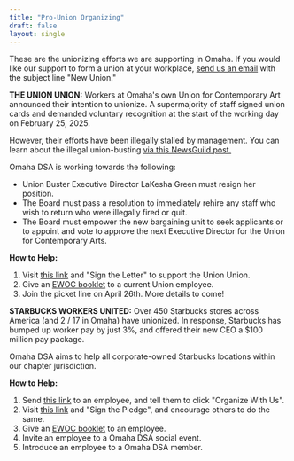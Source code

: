 ```yaml
---
title: "Pro-Union Organizing"
draft: false
layout: single
---
```


These are the unionizing efforts we are supporting in Omaha. If you would like our support to form a union at your workplace, [send us an email](mailto:omahadsa@gmail.com) with the subject line "New Union."

**THE UNION UNION:** Workers at Omaha's own Union for Contemporary Art announced their intention to unionize. A supermajority of staff signed union cards and demanded voluntary recognition at the start of the working day on February 25, 2025.

However, their efforts have been illegally stalled by management. You can learn about the illegal union-busting [via this NewsGuild post.](https://newsguild.org/a-supermajority-of-staff-at-the-union-for-contemporary-art-announces-the-union-union/)

Omaha DSA is working towards the following:

- Union Buster Executive Director LaKesha Green must resign her position.
- The Board must pass a resolution to immediately rehire any staff who wish to return who were illegally fired or quit.
- The Board must empower the new bargaining unit to seek applicants or to appoint and vote to approve the next Executive Director for the Union for Contemporary Arts.

**How to Help:**

1. Visit [this link](https://actionnetwork.org/letters/support-the-union-at-union-for-contemporary-art/) and "Sign the Letter" to support the Union Union.
2. Give an [EWOC booklet](https://workerorganizing.org/unite-and-win/) to a current Union employee.
3. Join the picket line on April 26th. More details to come!

**STARBUCKS WORKERS UNITED:** Over 450 Starbucks stores across America (and 2 / 17 in Omaha) have unionized. In response, Starbucks has bumped up worker pay by just 3%, and offered their new CEO a $100 million pay package.

Omaha DSA aims to help all corporate-owned Starbucks locations within our chapter jurisdiction.

**How to Help:**

1. Send [this link](https://sbworkersunited.org/take-action/) to an employee, and tell them to click "Organize With Us".
2. Visit [this link](https://sbworkersunited.org/take-action/) and "Sign the Pledge", and encourage others to do the same.
3. Give an [EWOC booklet](https://workerorganizing.org/unite-and-win/) to an employee.
4. Invite an employee to a Omaha DSA social event.
5. Introduce an employee to a Omaha DSA member.
